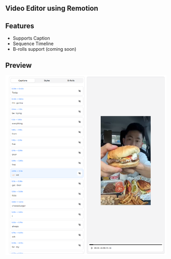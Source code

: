 ## Video Editor using Remotion

## Features

- Supports Caption
- Sequence Timeline
- B-rolls support (coming soon)

## Preview

![preview](image.png)